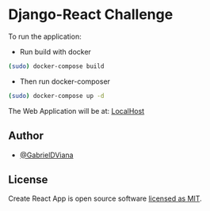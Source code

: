 # Django-React Challenge

To run the application:

- Run build with docker
```sh
(sudo) docker-compose build
```
- Then run docker-composer
```sh
(sudo) docker-compose up -d
```
The Web Application will be at: [LocalHost](http://localhost:3000/) 

## Author
- [@GabrielDViana](https://github.com/GabrielDViana)

## License

Create React App is open source software [licensed as MIT](https://github.com/facebook/create-react-app/blob/master/LICENSE).
